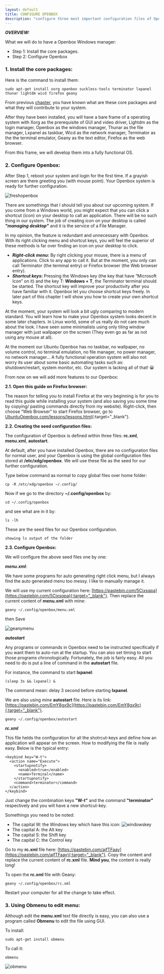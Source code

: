```yaml
---
layout: default
title: CONFIGURE OPENBOX
description: "configure three most important configuration files of Openbox: menu.xml, rc.xml and autostart."
---
```


_**OVERVIEW:**_

What we will do to have a Openbox Windows manager:
* Step 1: Install the core packages.
* Step 2: Configure Openbox

### 1. Install the core packages:

Here is the command to install them:

```
sudo apt-get install xorg openbox suckless-tools terminator lxpanel thunar lightdm wicd firefox geany
```
From previous [chapter](), you have known what are these core packages and what they will contribute to your system.

After they have been installed, you will have a bare frame of a operating system with Xorg as the prerequisite of GUI and video driver, Lightdm as the login manager, Openbox as the windows manager, Thunar as the file manager, Lxpanel as taskbar, Wicd as the network manager, Terminator as the the terminal emulator, Geany as the text editor, Firefox as the web browser.

From this frame, we will develop them into a fully functional OS.

### 2. Configure Openbox:

After Step 1, reboot your system and login for the first time. If a grayish screen are there greeting you (with mouse point). Your Openbox system is ready for further configuration.

![freshopenbox]({{site.baseurl}}/images/freshopenbox.jpg)

There are somethings that I should tell you about our upcoming system. If you come from a Windows world, you might expect that you can click a shortcut (icon) on your desktop to call an application. There will be no such thing in our system. The job of creating icon on your desktop is called ***"managing desktop"*** and it is the service of a File Manager.

In my opinion, the feature is redundant and unnecessary with Openbox. With its right clicking menu and shortcut keys, you will feel the superior of these methods is far over finding an icon on your desktop to click.
* ***Right-click menu:***
By right clicking your mouse, there is a menu of applications. Click to any app to call it. But at the moment, you only can call Terminator (the terminal entry) or Firefox browser (the Web browser entry).
* ***Shortcut keys:***
Pressing the Windows key (the key that have “Microsoft Icon” on it) and the key T: **Windows + T**, the Terminator terminal should be started. The shortcut key will improve your productivity after you have familiar with it. Openbox let you choose shortcut keys freely. In later part of this chapter I will show you how to create your own shortcut keys.

At the moment, your system will look a bit ugly comparing to modern standard. You will learn how to make your Openbox system looks decent in some later chapters. In Linux world, some of us really do not care much about the look. I have seen some minimalists using only tiling window manager with just wallpaper on the screen (They even go as far as not using any mouse at all).

At the moment our Ubuntu Openbox has no taskbar, no wallpaper, no volume control, no terminal emulation, no file manager, no power manager, no network manager… A fully functional operation system will also not worry its user about some basic automating tasks such as: shutdown/restart, system monitor, etc. Our system is lacking all of that! 😀

From now on we will add more features to our Openbox:

**2.1. Open this guide on Firefox browser:**

The reason for telling you to install Firefox at the very beginning is for you to read this guide while installing your system (and also saving you some time by copying/ pasting commands directly from my website). Right-click, then choose “Web Browser” to start Firefox browser, go to [UbuntuOpenbox.com/lessons/lessons.html](UbuntuOpenbox.com/lessons/lessons.html){:target="_blank"}.

**2.2. Creating the seed configuration files:**

The configuration of Openbox is defined within three files: **rc.xml**, **menu.xml**, **autostart**.

At default, after you have installed Openbox, there are no configuration files for normal user, and your Openbox is using the global configuration files stored at **/etc/xdg/openbox**. We will use these file as the seed for our further configuration.

Type below command as normal to copy global files over home folder:
```
cp -R /etc/xdg/openbox ~/.config/
```
Now if we go to the directory **~/.config/openbox** by:
```
cd ~/.config/openbox
```
and see what are in it by:
```
ls -lh
```
These are the seed files for our Openbox configuration.
```
showing ls output of the folder
```

**2.3. Configure Openbox:**

We will configure the above seed files one by one:

_**menu.xml**_:

We have some programs for auto generating right click menu, but I always find the auto generated menu too messy. I like to manually manage it.

We will use my current configuration here: [https://pastebin.com/5Cixsqpa](https://pastebin.com/5Cixsqpa){:target="_blank"}.
Then replace the current content of **menu.xml** with mine:
```
geany ~/.config/openbox/menu.xml
```
then Save

![geanymenu]({{site.baseurl}}/images/geanymenu.png)

_**autostart**_

Any programs or commands in Openbox need to be instructed specifically if you want them to auto-run at the startup. You can also set timing to start those programs chronologically. Fortunately, the job is fairly easy. All you need to do is put a line of command in the **autostart** file.

For instance, the command to start **lxpanel**:
```
(sleep 3s && lxpanel) &
```
The command mean: delay 3 second before starting **lxpanel**.

We are also using mine **autostart** file. Here is its link: [https://pastebin.com/EmY8gx9c](https://pastebin.com/EmY8gx9c){:target="_blank"}.

```
geany ~/.config/openbox/autostart
```

_**rc.xml**_

This file helds the configuration for all the shotrcut-keys and define how an application will appear on the screen. How to modifying the file is really easy. Below is the typical entry:

```
<keybind key="W-t">
  <action name="Execute">
    <startupnotify>
      <enabled>true</enabled>
      <name>Terminal</name>
    </startupnotify>
    <command>terminator</command>
  </action>
</keybind>
```
Just change the combination keys **"W-t"** and the command **"terminator"** respectively and you will have a new shortcut-key.

Somethings you need to be noted:

+ The capital W: the Windows key which have this icon:  ![windowskey]({{site.baseurl}}/images/windowsicon.png)
+ The capital A: the Alt key
+ The capital S: the Shift key
+ The capital C: the Control key

Go to my **rc.xml** file here: [https://pastebin.com/ajfTFaay](https://pastebin.com/ajfTFaay){:target="_blank"}. Copy the content and replace the current content of **rc.xml** file. **Mind you**, the content is really long!

To open the **rc.xml** file with Geany:
```
geany ~/.config/openbox/rc.xml
```

Restart your computer for all the change to take effect.

### 3. Using **Obmenu** to edit menu:

Although edit the **menu.xml** text file directly is easy, you can also use a program called **Obmenu** to edit the file using GUI.

To install:
```
sudo apt-get install obmenu
```
To call it:
```
obmenu
```
![obmenu]({{site.baseurl}}/images/obmenu.png)
